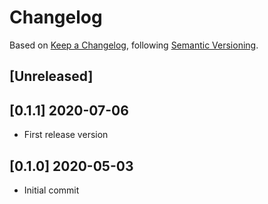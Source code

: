 # Changelog

Based on [Keep a Changelog](https://keepachangelog.com/en/1.0.0/), following [Semantic Versioning](https://semver.org/spec/v2.0.0.html).


## [Unreleased]

## [0.1.1] 2020-07-06
- First release version

## [0.1.0] 2020-05-03
- Initial commit
